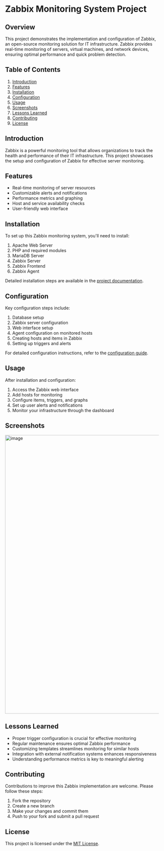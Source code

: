 # Zabbix Monitoring System Project

## Overview

This project demonstrates the implementation and configuration of Zabbix, an open-source monitoring solution for IT infrastructure. Zabbix provides real-time monitoring of servers, virtual machines, and network devices, ensuring optimal performance and quick problem detection.

## Table of Contents

1. [Introduction](#introduction)
2. [Features](#features)
3. [Installation](#installation)
4. [Configuration](#configuration)
5. [Usage](#usage)
6. [Screenshots](#screenshots)
7. [Lessons Learned](#lessons-learned)
8. [Contributing](#contributing)
9. [License](#license)

## Introduction

Zabbix is a powerful monitoring tool that allows organizations to track the health and performance of their IT infrastructure. This project showcases the setup and configuration of Zabbix for effective server monitoring.

## Features

- Real-time monitoring of server resources
- Customizable alerts and notifications
- Performance metrics and graphing
- Host and service availability checks
- User-friendly web interface

## Installation

To set up this Zabbix monitoring system, you'll need to install:

1. Apache Web Server
2. PHP and required modules
3. MariaDB Server
4. Zabbix Server
5. Zabbix Frontend
6. Zabbix Agent

Detailed installation steps are available in the [project documentation](docs/installation.md).

## Configuration

Key configuration steps include:

1. Database setup
2. Zabbix server configuration
3. Web interface setup
4. Agent configuration on monitored hosts
5. Creating hosts and items in Zabbix
6. Setting up triggers and alerts

For detailed configuration instructions, refer to the [configuration guide](docs/configuration.md).

## Usage

After installation and configuration:

1. Access the Zabbix web interface
2. Add hosts for monitoring
3. Configure items, triggers, and graphs
4. Set up user alerts and notifications
5. Monitor your infrastructure through the dashboard

## Screenshots

<img width="911" alt="image" src="https://github.com/user-attachments/assets/f75ceb06-8005-4781-9673-8afc998985aa">


## Lessons Learned

- Proper trigger configuration is crucial for effective monitoring
- Regular maintenance ensures optimal Zabbix performance
- Customizing templates streamlines monitoring for similar hosts
- Integration with external notification systems enhances responsiveness
- Understanding performance metrics is key to meaningful alerting

## Contributing

Contributions to improve this Zabbix implementation are welcome. Please follow these steps:

1. Fork the repository
2. Create a new branch
3. Make your changes and commit them
4. Push to your fork and submit a pull request

## License

This project is licensed under the [MIT License](LICENSE).
